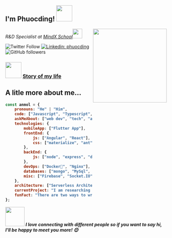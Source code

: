 <h2>I'm Phuocding! <img src="https://media.giphy.com/media/12oufCB0MyZ1Go/giphy.gif" width="50"></h2>
<img align='right' src="https://media.giphy.com/media/M9gbBd9nbDrOTu1Mqx/giphy.gif" width="230">
<p><em>R&D Specialist at <a href="http://www.mindx.edu.vn">MindX School</a><img src="https://media.giphy.com/media/WUlplcMpOCEmTGBtBW/giphy.gif" width="30"> 
</em></p>

![Twitter Follow](https://img.shields.io/twitter/follow/phuocding?label=Follow)
[![Linkedin: phuocding](https://img.shields.io/badge/-anmol-blue?style=flat-square&logo=Linkedin&logoColor=white&link=https://www.linkedin.com/in/phuocding/)](https://www.linkedin.com/in/phuocding/)
![GitHub followers](https://img.shields.io/github/followers/phuocding?label=Follow&style=social)

### <img src="https://media.giphy.com/media/VgCDAzcKvsR6OM0uWg/giphy.gif" width="50"> <span><b><a href="phuocding.github.io/blog">Story of my life</a><b><span>
    
## A litle more about me...

```javascript
const anmol = {
    pronouns: "He" | "Him",
    code: ["Javascript", "Typescript", "Dart", "Kotlin"],
    askMeAbout: ["web dev", "tech", "app dev", "teacher"],
    technologies: {
        mobileApp: ["Flutter App"],
        frontEnd: {
            js: ["Angular", "React"],
            css: ["materialize", "ant", "bootstrap"]
        },
        backEnd: {
            js: ["node", "express", "deno"]
        },
        devOps: ["Docker🐳", "Nginx"],
        databases: ["mongo", "MySql", "sqlite"],
        misc: ["Firebase", "Socket.IO"]
    },
    architecture: ["Serverless Architecture", "Progressive web applications", "Single page applications"],
    currentProject: "I am researching & developing about Tech Course in a coding school",
    funFact: "There are two ways to write error-free programs; only the third one works"
};
```

<img src="https://media.giphy.com/media/LnQjpWaON8nhr21vNW/giphy.gif" width="60"> <em><b>I love connecting with different people</b> so if you want to say <b>hi, I'll be happy to meet you more!</b> 😊</em>
